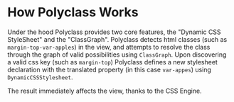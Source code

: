 # How Polyclass Works

Under the hood Polyclass provides two core features, the "Dynamic CSS StyleSheet" and the "ClassGraph". Polyclass detects html classes (such as `margin-top-var-apples`)  in the view, and attempts to resolve the class through the graph of valid possibilities using `ClassGraph`. Upon discovering a valid css key (such as `margin-top`) Polyclass defines a new stylesheet declaration with the translated property (in this case `var-appes`) using `DynamicCSSStylesheet`.

The result immediately affects the view, thanks to the CSS Engine.
